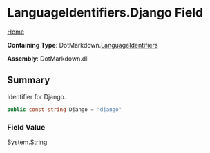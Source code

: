 <a name="_top"></a>

# LanguageIdentifiers\.Django Field

[Home](../../../README.md#_top)

**Containing Type**: DotMarkdown\.[LanguageIdentifiers](../README.md#_top)

**Assembly**: DotMarkdown\.dll

## Summary

Identifier for Django\.

```csharp
public const string Django = "django"
```

### Field Value

System\.[String](https://docs.microsoft.com/en-us/dotnet/api/system.string)

